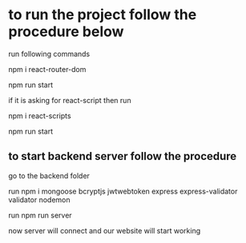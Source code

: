 # to run the project follow the procedure below

run following commands

npm i react-router-dom

npm run start

if it is asking for react-script then run

npm i react-scripts

npm run start

## to start backend server follow the procedure

go to the backend folder

run npm i mongoose bcryptjs jwtwebtoken express express-validator validator nodemon

run npm run server

now server will connect and our website will start working
